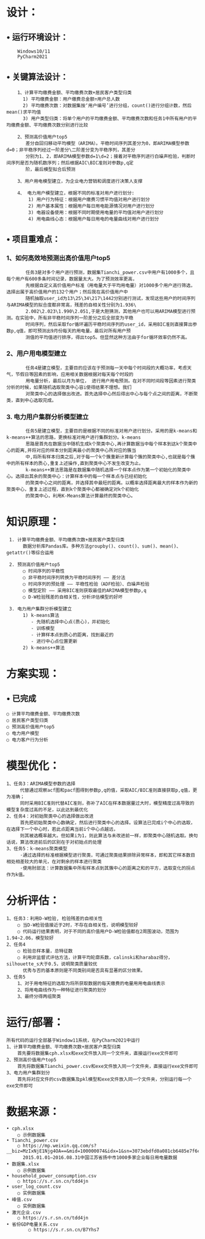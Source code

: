 # 设计：
## • 运行环境设计：
        Windows10/11
	    PyCharm2021
## • 关键算法设计：
        1、计算平均缴费金额、平均缴费次数+居民客户类型归类
	      1) 平均缴费金额：用户缴费总金额÷用户总人数
	      2) 平均缴费次数：对数据集按‘用户编号’进行分组，count()进行分组计数，然后mean()求平均值
	      3) 用户类型归类：将单个用户的平均缴费金额、平均缴费次数和任务1中所有用户的平均缴费金额、平均缴费次数分别进行比较
	
	    2、预测高价值用户top5
	       差分自回归移动平均模型（ARIMA）。平稳时间序列其差分为0，即ARIMA模型参数d=0；非平稳序列经过一阶差分\二阶差分变为平稳序列，其差分
	       分别为1、2，即ARIMA模型参数d=1\d=2；接着对平稳序列进行白噪声检验，判断时间序列是否为随机数序列；然后根据AIC\BIC准则对参数p,q定
	       阶，最后模型拟合后预测
      
        3、用户用电模型建立，为企业电力营销和调度进行决策人支撑
	
	    4、 电力用户模型建立，根据不同的标准对用户进行划分:
            1) 用户行为特征：根据用户缴费习惯平均值对用户进行划分	
            2) 用户基本属性：根据用户每日用电能源情况对用户进行划分
	        3) 电器设备使用：根据不同时期使用电量的平均值对用户进行划分
            4) 用电曲线心态：根据用户每日用电的电量曲线对用户进行划分
	       
	

## • 项目重难点：
### 1、如何高效地预测出高价值用户top5
	       任务3是对多个用户进行预测，数据集Tianchi_power.csv中用户有1000多个，且每个用户有600多条时间记录，数据量太大。为了预测效率更高，
	       先根据自定义高价值用户标准（用电量大于平均用电量）对1000多个用户进行筛选，选择出属于高价值用户的132个用户；然后我在高价值用户中
	       随机抽取user_id为13\25\34\217\1442分别进行测试，发现这些用户的时间序列与ARIMA模型的拟合度都非常高，残差的自相关性分别为1.936\
	       2.002\2.023\1.990\2.051,于是大胆猜测，其他用户也可以用ARIMA模型进行预测。在实验中，所有非平稳时间序列一阶差分之后全部变为平稳
	       时间序列，然后采取for循环遍历平稳时间序列的user_id，采用BIC准则直接算出参数p,q值，即可预测出9月份每天的用电量。最后对所有用户预
	       测值的平均值进行排序，得出top5。但显然这种方法由于for循环效率仍然不高。

### 2、用户用电模型建立
	       任务4是建立模型，主要目的应该在于预测每一天中每个时间段的大概功率，考虑天气，节假日等因素的影响，应用相关数据根据对每天每个时段的
	       用电量分析，最后以月为单位， 进行用户用电预测。在对不同时间段等因素进行聚类分析的时候，如果随机选取聚类中心容i使得结果不理想。我们
	       对聚类中心的选择做出改进。首先选择中心然后得出中心与每个点之间的距离，不断聚类，直到中心选取完成。
	   
### 3. 电力用户集群分析模型建立
           任务5是建立模型，主要目的是根据不同的标准对用户进行划分。采用的是k-means和k-means++算法的思路，更换标准对用户进行集群划分。k-means
	       思路是首先在数据当中随机生成k个聚类中心,再计算数据当中每个样本到这k个聚类中心的距离,并将对应的样本分到距离最小的聚类中心所对应的簇当
	       中,将所有样本归类之后,对于每一个k个簇重新计算每个簇的聚类中心,也就是每个簇中的所有样本的质心,重复上述操作,直到聚类中心不发生改变为止。
	       k-means++算法思路是在数据集中随机选择一个样本点作为第一个初始化的聚类中心。选择出其余的聚类中心：计算样本中的每一个样本点与已经初始化
	       的聚类中心之间的距离，并选择其中最短的距离。以概率选择距离最大的样本作为新的聚类中心，重复上述过程，直到k个聚类中心都被确定对k个初始化
	       的聚类中心，利用K-Means算法计算最终的聚类中心。


# 知识原理：
     1. 计算平均缴费金额、平均缴费次数+居民客户类型归类
          数据分析库Pandas库。多种方法groupby()、count()、sum()、mean()、getattr()等综合运用

     2. 预测高价值用户top5
          ○ 时间序列的平稳性
          ○ 非平稳时间序列转换为平稳时间序列 —— 差分法
          ○ 时间序列的预处理 —— 平稳性检验（ADF检验）、白噪声检验 
          ○ 模型定阶 —— 采用BIC准则获取最佳的ARIMA模型参数p,q
          ○ D-W检验残差的自相关性，分析评估模型的好坏
	      
     3. 电力用户集群分析模型建立
          1) k-means算法
             - 先随机选择中心点(质心)，并初始化
             - 训练模型
             - 计算样本点到质心的距离，找到最近的
             - 进行中心点位置更新
          2) k-means++算法
	   	  
# 方案实现：
## • 已完成
	○ 计算平均缴费金额、平均缴费次数	
	○ 居民客户类型归类	
	○ 预测高价值用户top5
	○ 电力用户模型
	○ 电力客户行为分析
		
# 模型优化：
    1、任务3：ARIMA模型参数的选择
         代替通过观察acf图和pacf图得到参数p,q的值，采取AIC/BIC准则直接获取p,q值，更为准确；
	     同时采用BIC准则代替AIC准则，弥补了AIC在样本数据量过大时，模型精度过高导致的模型复杂度过高的不足，以此达到最优化
    2、任务4：对初始聚类中心的选择做出改进
         首先把初始聚类中心数确定，然后进行聚类中心的选择。设算法已完成i个中心的选取，在选择下一个中心时，若此点距离当前i个中心点越远，
	     则其被选概率越大。但如果i为1，则此算法与未改进前一样，即聚类中心随机选取。换句话说，算法改进前后的区别在于对初始点的处理
    3、任务5：k-means聚类模型
         ·通过选择的标准根据模型进行聚类，可通过聚类结果排除异常样本，即和其它样本数目相处相差较大的单元，在对剩余的样本进行聚类
	     ·使用肘部法：计算数据集中所有样本点到其簇中心的距离之和的平方，选取变化的拐点作为k值。


# 分析评估：
    1、任务3：利用D-W检验, 检验残差的自相关性
        ○ 当D-W检验值接近于2时，不存在自相关性，说明模型较好
	    ○ 代码运行结果表明，对于不同的高价值用户D-W检验值都在2周围波动，范围为1.94~2.06，模型较好
    2、任务4
        ○ 检验总样本量，总特征数
	    ○ 利用非监督式评估方法，计算平均轮廓系数，calinski和harabaz得分，silhouette_s大于0.5，说明聚类质量较优
	      优秀与否的基本原则是不同类别间是否具有显著的区分效果。
    3、任务5
        1、对于用电特征的选取为将所获取数据的每天缴费的电量用用电曲线表示
        2、将用电曲线作为一种特征进行聚类的划分
        3、最终分得两组聚类
	
	
# 运行/部署：
    所有代码的运行全部基于Window11系统，在PyCharm2021中运行
    1、计算平均缴费金额、平均缴费次数+居民客户类型归类
        首先要将数据集cph.xlsx和exe文件放入同一个文件夹，直接运行exe文件即可
    2、预测高价值用户top5
        首先将数据集Tianchi_power.csv和exe文件放入同一个文件夹，直接运行exe文件即可
    3、电力用户集群划分
        首先将对应文件的csv数据集及pkl模型和exe文件放入同一个文件夹，分别运行每一个exe文件即可
    	
	
	

# 数据来源：
	• cph.xlsx                             
		○ 示例数据集
	• Tianchi_power.csv 
		○ https://mp.weixin.qq.com/s?__biz=MzIxNjE1Njg4OA==&mid=100000074&idx=1&sn=3073ebdfd0a081cb6485e7f6c0e9afc9&chksm=178c1efd20fb97eb04586d0f6757f40eee42170a1d71196762cc33751a25df75adbc5d329821&mpshare=1&scene=23&srcid=0518olygZZCnGt2yLNZkepYU&sharer_sharetime=1652861545327&sharer_shareid=32db0bc2d3c4c22843f068f1a5ea1660#rd
          2015.01.01—2016.08.31中国江苏省扬中市1000多家企业每日用电量数据
    • 数据集.xlsx                             
		○ 示例数据集
    • household_power_consumption.csv
    	○ https://s.r.sn.cn/tdd4jn
    • user_log_count.csv
    	○ 实例数据集
    • 峰值.csv
    	○ 实例数据集
    • 激光企业.csv
    	○ https://s.r.sn.cn/tdd4jn
    • 省份GDP电量关系.csv
	        ○ https://s.r.sn.cn/B7Yhs7
